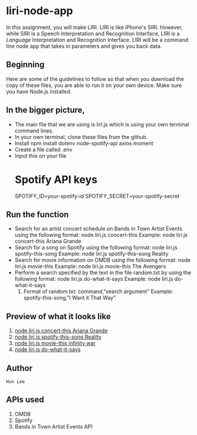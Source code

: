 # liri-node-app

In this assignment, you will make LIRI. LIRI is like iPhone's SIRI. However, while SIRI is a Speech Interpretation and Recognition Interface, LIRI is a _Language_ Interpretation and Recognition Interface. LIRI will be a command line node app that takes in parameters and gives you back data.

## Beginning
Here are some of the guidelines to follow so that when you download the copy of these files, you are able to run it on your own device. Make sure you have Node.js installed.

## In the bigger picture,
* The main file that we are using is lirl.js which is using your own terminal command lines.
* In your own terminal, clone these files from the github.
* Install npm install dotenv node-spotify-api axios moment
* Create a file called .env
* Input this on your file
    # Spotify API keys
    SPOTIFY_ID=your-spotify-id
    SPOTIFY_SECRET=your-spotify-secret

## Run the function
* Search for an artist concert schedule on Bands in Town Artist Events using the following format:
node liri.js concert-this <artist>
Example: node liri.js concert-this Ariana Grande
* Search for a song on Spotify using the following format:
node liri.js spotify-this-song <song>
Example: node liri.js spotify-this-song Reality
* Search for movie information on OMDB using the following format:
node liri.js movie-this <movie>
Example: node liri.js movie-this The Avengers
* Perform a search specified by the text in the file random.txt by using the following format:
node liri.js do-what-it-says
Example: node liri.js do-what-it-says
    1) Format of random.txt:
    command,"search argument"
    Example: spotify-this-song,"I Want it That Way"

## Preview of what it looks like
1. [node liri.js concert-this Ariana Grande](previews/concert-this.mov)  
2. [node liri.js spotify-this-song Reality](previews/Spotify-this-song.mov)  
3. [node liri.js movie-this infinity war](previews/movie-this.mov)  
4. [node liri.js do-what-it-says](previews/do-what-it-says.mov) 

## Author
    Hun Lee 

## APIs used
1) OMDB
2) Spotify
3) Bands in Town Artist Events API